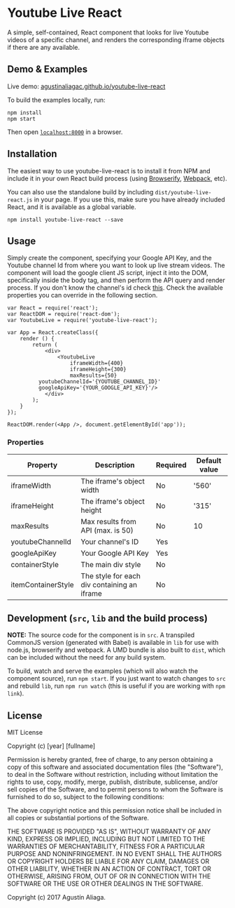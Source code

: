 # Youtube Live React

A simple, self-contained, React component that looks for live Youtube videos of a specific channel, and renders the corresponding iframe objects if there are any available.


## Demo & Examples

Live demo: [agustinaliagac.github.io/youtube-live-react](http://agustinaliagac.github.io/youtube-live-react/)

To build the examples locally, run:

```
npm install
npm start
```

Then open [`localhost:8000`](http://localhost:8000) in a browser.


## Installation

The easiest way to use youtube-live-react is to install it from NPM and include it in your own React build process (using [Browserify](http://browserify.org), [Webpack](http://webpack.github.io/), etc).

You can also use the standalone build by including `dist/youtube-live-react.js` in your page. If you use this, make sure you have already included React, and it is available as a global variable.

```
npm install youtube-live-react --save
```


## Usage

Simply create the component, specifying your Google API Key, and the Youtube channel Id from where you want to look up live stream videos. The component will load the google client JS script, inject it into the DOM, specifically inside the body tag, and then perform the API query and render process. If you don't know the channel's id check [this](https://stackoverflow.com/a/16326307/3148273). Check the available properties you can override in the following section.

```
var React = require('react');
var ReactDOM = require('react-dom');
var YoutubeLive = require('youtube-live-react');

var App = React.createClass({
	render () {
		return (
			<div>
				<YoutubeLive
					iframeWidth={400}
					iframeHeight={300}
					maxResults={50}
          youtubeChannelId='{YOUTUBE_CHANNEL_ID}'
          googleApiKey='{YOUR_GOOGLE_API_KEY}'/>
			</div>
		);
	}
});

ReactDOM.render(<App />, document.getElementById('app'));

```

### Properties

| Property | Description | Required | Default value |
| --- | --- | --- | --- |
| iframeWidth | The iframe's object width | No | '560'
| iframeHeight | The iframe's object height | No | '315'
| maxResults | Max results from API (max. is 50) | No | 10
| youtubeChannelId | Your channel's ID | Yes |
| googleApiKey | Your Google API Key | Yes |
| containerStyle | The main div style | No |
| itemContainerStyle | The style for each div containing an iframe | No |


## Development (`src`, `lib` and the build process)

**NOTE:** The source code for the component is in `src`. A transpiled CommonJS version (generated with Babel) is available in `lib` for use with node.js, browserify and webpack. A UMD bundle is also built to `dist`, which can be included without the need for any build system.

To build, watch and serve the examples (which will also watch the component source), run `npm start`. If you just want to watch changes to `src` and rebuild `lib`, run `npm run watch` (this is useful if you are working with `npm link`).

## License

MIT License

Copyright (c) [year] [fullname]

Permission is hereby granted, free of charge, to any person obtaining a copy
of this software and associated documentation files (the "Software"), to deal
in the Software without restriction, including without limitation the rights
to use, copy, modify, merge, publish, distribute, sublicense, and/or sell
copies of the Software, and to permit persons to whom the Software is
furnished to do so, subject to the following conditions:

The above copyright notice and this permission notice shall be included in all
copies or substantial portions of the Software.

THE SOFTWARE IS PROVIDED "AS IS", WITHOUT WARRANTY OF ANY KIND, EXPRESS OR
IMPLIED, INCLUDING BUT NOT LIMITED TO THE WARRANTIES OF MERCHANTABILITY,
FITNESS FOR A PARTICULAR PURPOSE AND NONINFRINGEMENT. IN NO EVENT SHALL THE
AUTHORS OR COPYRIGHT HOLDERS BE LIABLE FOR ANY CLAIM, DAMAGES OR OTHER
LIABILITY, WHETHER IN AN ACTION OF CONTRACT, TORT OR OTHERWISE, ARISING FROM,
OUT OF OR IN CONNECTION WITH THE SOFTWARE OR THE USE OR OTHER DEALINGS IN THE
SOFTWARE.

Copyright (c) 2017 Agustín Aliaga.
